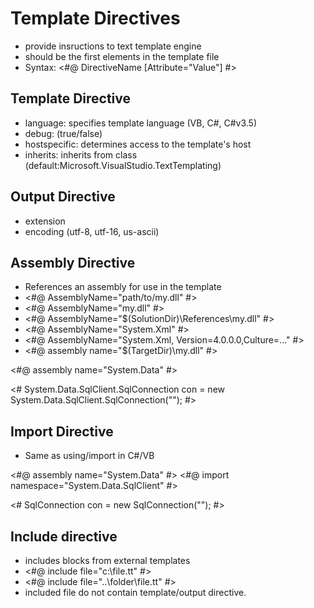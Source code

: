 # Template Directives
  * provide insructions to text template engine
  * should be the first elements in the template file
  * Syntax: <#@ DirectiveName [Attribute="Value"] #>

## Template Directive
 * language: specifies template language (VB, C#, C#v3.5)
 * debug: (true/false)
 * hostspecific: determines access to the template's host
 *  inherits: inherits from class (default:Microsoft.VisualStudio.TextTemplating)

## Output Directive
 * extension
 * encoding  (utf-8, utf-16, us-ascii)

## Assembly Directive
 * References an assembly for use in the template
 * <#@ AssemblyName="path/to/my.dll" #>
 * <#@ AssemblyName="my.dll" #>
 * <#@ AssemblyName="$(SolutionDir)\References\my.dll" #>
 * <#@ AssemblyName="System.Xml" #>
 * <#@ AssemblyName="System.Xml, Version=4.0.0.0,Culture=..." #>
 * <#@ assembly name="$(TargetDir)\my.dll" #>

<#@ assembly name="System.Data" #>

<#
  System.Data.SqlClient.SqlConnection con = new
  System.Data.SqlClient.SqlConnection("");
#>

## Import Directive
* Same as using/import in C#/VB

<#@ assembly name="System.Data" #>
<#@ import namespace="System.Data.SqlClient" #>

<#
  SqlConnection con = new SqlConnection("");
#>


## Include directive
* includes blocks from external templates
* <#@ include file="c:\file.tt" #>
* <#@ include file="..\folder\file.tt" #>
* included file do not contain template/output directive.



